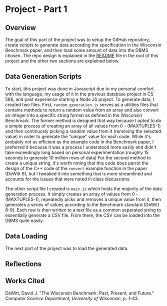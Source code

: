 # Project - Part 1

## Overview
The goal of this part of the project was to setup the GitHub repository, create scripts to generate data according the specification in the Wisconsin Benchmark paper, and then load some amount of data into the DBMS chosen. The repo design is explained in the [README](../README.md) file in the root of this project and the other two sections are explained below.

## Data Generation Scripts
To start, this project was done in Javascript due to my personal comfort with the language, my usage of it in the previous database project in CS 586, and past experience starting a Node JS project. To generate data, I created two files. First, `random_generation.js` serves as a utilities files that contains methods to return a random value from an array and also convert an integer into a specific string format as defined in the Wisconsin Benchmark. The former method is designed that way because I opted to do a simple process of creating an array of all values from 0 - (MAXTUPLES-1) and then continuosly picking a random value from it (removing the selected value) in order to generate the "unique" value for each code. While it's probably not as efficient as the example code in the Benchmark paper, I preferred it because it was a process I understood more easily and didn't take exceedingly long based on personal experimentation (roughly 15 seconds to generate 10 million rows of data) For the second method to create a unique string, it's worth noting that this code does parrot the design of the C++ code of the `convert` example function in the paper (DeWitt 9), but I tweaked it into something that is more streamlined and accounts for the issues that were noted in class discussions.

The other script file I created is `main.js` which holds the majority of the data generation process. It simply creates an array of values from 0 - (MAXTUPLES-1), repeatedly picks and removes a unique value from it, then generates a series of values according to the Benchmark standard (DeWitt 8-9). Each row is then written to a text file as a common seperated string to essentially generate a CSV file. From there, the CSV can be loaded into the DBMS quite easily. 

## Data Loading
The next part of the project was to load the generated data

## Reflections

## Works Cited
DeWitt, David J. "The Wisconsin Benchmark: Past, Present, and Future." *Computer Science Department, University of Wisconsin*, p. 1-43.
